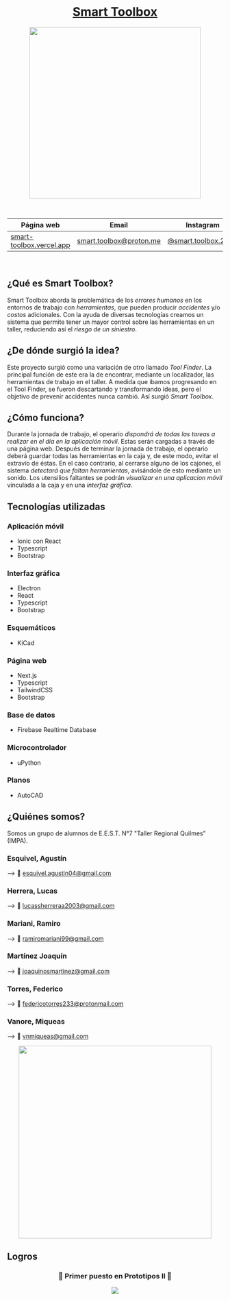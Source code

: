 <div align="center">

# [Smart Toolbox](https://smart-toolbox.vercel.app/)

<img src="https://user-images.githubusercontent.com/80327788/190393898-d13cce88-e29e-45da-8dda-b5642c21e2eb.png" height="400" width="400" />

&nbsp;

| Página web | Email | Instagram |
|------------|-------|-----------|
|[smart-toolbox.vercel.app](https://smart-toolbox.vercel.app/)|smart.toolbox@proton.me|[@smart.toolbox.2022](https://www.instagram.com/smart.toolbox.2022)|

&nbsp;

</div>

## ¿Qué es Smart Toolbox?

Smart Toolbox aborda la problemática de los _errores humanos_ en los entornos de trabajo con _herramientas_, que pueden producir _accidentes_ y/o _costos_ adicionales. Con la ayuda de diversas tecnologías creamos un sistema que permite tener un mayor control sobre las herramientas en un taller, reduciendo así el _riesgo de un siniestro_.

## ¿De dónde surgió la idea?

Este proyecto surgió como una variación de otro llamado _Tool Finder_. La principal función de este era la de encontrar, mediante un localizador, las herramientas de trabajo en el taller. A medida que ibamos progresando en el Tool Finder, se fueron descartando y transformando ideas, pero el objetivo de prevenir accidentes nunca cambió. Así surgió _Smart Toolbox_.

## ¿Cómo funciona?

Durante la jornada de trabajo, el operario _dispondrá de todas las tareas a realizar en el día en la aplicación móvil_. Estas serán cargadas a través de una página web.
Después de terminar la jornada de trabajo, el operario deberá guardar todas las herramientas en la caja y, de este modo, evitar el extravío de éstas. En el caso contrario, al cerrarse alguno de los cajones, el sistema _detectará que faltan herramientas_, avisándole de esto mediante un sonido. Los utensilios faltantes se podrán _visualizar en una aplicacion móvil_ vinculada a la caja y en una _interfaz gráfica_.

## Tecnologías utilizadas

### Aplicación móvil

- Ionic con React
- Typescript
- Bootstrap

### Interfaz gráfica

- Electron
- React
- Typescript
- Bootstrap

### Esquemáticos

- KiCad

### Página web

- Next.js
- Typescript
- TailwindCSS
- Bootstrap

### Base de datos

- Firebase Realtime Database

### Microcontrolador

- uPython

### Planos

- AutoCAD

## ¿Quiénes somos?

Somos un grupo de alumnos de E.E.S.T. N°7 "Taller Regional Quilmes" (IMPA).

### Esquivel, Agustín

--> 📧 esquivel.agustin04@gmail.com

### Herrera, Lucas

--> 📧 lucassherreraa2003@gmail.com

### Mariani, Ramiro

--> 📧 ramiromariani99@gmail.com

### Martínez Joaquín

--> 📧 joaquinosmartinez@gmail.com

### Torres, Federico

--> 📧 federicotorres233@protonmail.com

### Vanore, Miqueas

--> 📧 vnmiqueas@gmail.com

<div align="center">

<img src="https://user-images.githubusercontent.com/80338247/203585908-ed254af7-ff46-4f8a-ba5b-32ffd2410b9c.jpg" width="450"/>

</div>

## Logros

<div align="center">

### 🥇 Primer puesto en Prototipos II 🥇

<img src="https://user-images.githubusercontent.com/80338970/202852798-6fd5099c-f184-4d54-8afa-1f99391e9436.jpg"/>

</div>
